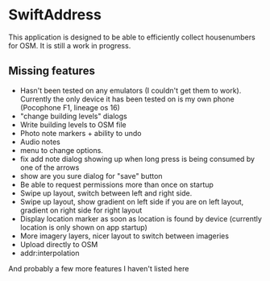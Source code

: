 # SwiftAddress

This application is designed to be able to efficiently collect housenumbers for OSM. It is still a work in progress. 

## Missing features

* Hasn't been tested on any emulators (I couldn't get them to work). Currently the only device it has been tested on is my own phone (Pocophone F1, lineage os 16)
* "change building levels" dialogs
* Write building levels to OSM file
* Photo note markers + ability to undo
* Audio notes
* menu to change options.
* fix add note dialog showing up when long press is being consumed by one of the arrows
* show are you sure dialog for "save" button
* Be able to request permissions more than once on startup
* Swipe up layout, switch between left and right side.
* Swipe up layout, show gradient on left side if you are on left layout, gradient on right side for right layout
* Display location marker as soon as location is found by device (currently location is only shown on app startup)
* More imagery layers, nicer layout to switch between imageries
* Upload directly to OSM
* addr:interpolation

And probably a few more features I haven't listed here
